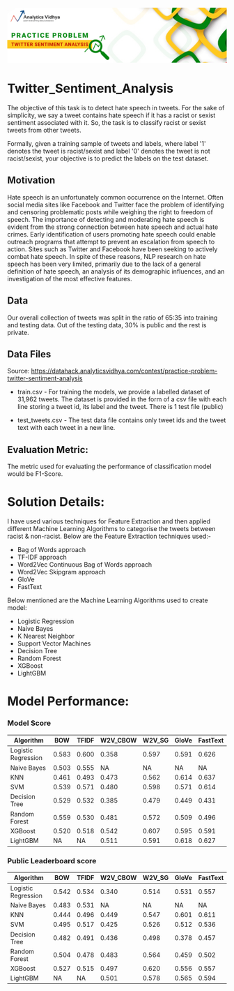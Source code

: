 ![](https://github.com/SDS7695/Images/blob/master/Twitter%20Sentiment%20Analysis.png)

# Twitter_Sentiment_Analysis

The objective of this task is to detect hate speech in tweets. For the sake of simplicity, we say a tweet contains hate speech if it has a racist or sexist sentiment associated with it. So, the task is to classify racist or sexist tweets from other tweets.

Formally, given a training sample of tweets and labels, where label '1' denotes the tweet is racist/sexist and label '0' denotes the tweet is not racist/sexist, your objective is to predict the labels on the test dataset. 

## Motivation

Hate  speech  is  an  unfortunately  common  occurrence  on  the  Internet.  Often social media sites like Facebook and Twitter face the problem of identifying and censoring  problematic  posts  while weighing the right to freedom of speech. The  importance  of  detecting  and  moderating hate  speech  is  evident  from  the  strong  connection between hate speech and actual hate crimes. Early identification of users promoting  hate  speech  could  enable  outreach  programs that attempt to prevent an escalation from speech to action. Sites such as Twitter and Facebook have been seeking  to  actively  combat  hate  speech. In spite of these reasons, NLP research on hate speech has been very limited, primarily due to the lack of a general definition of hate speech, an analysis of its demographic influences, and an investigation of the most effective features.

 
## Data
Our overall collection of tweets was split in the ratio of 65:35 into training and testing data. Out of the testing data, 30% is public and the rest is private.

## Data Files

Source: https://datahack.analyticsvidhya.com/contest/practice-problem-twitter-sentiment-analysis

- train.csv - For training the models, we provide a labelled dataset of 31,962 tweets. The dataset is provided in the form of a csv file with each line storing a tweet id, its label and the tweet.
There is 1 test file (public)

- test_tweets.csv - The test data file contains only tweet ids and the tweet text with each tweet in a new line.
 
## Evaluation Metric:
The metric used for evaluating the performance of classification model would be F1-Score.

# Solution Details:
I have used various techniques for Feature Extraction and then applied different Machine Learning Algorithms to categorise the tweets between racist & non-racist. Below are the Feature Extraction techniques used:-
- Bag of Words approach
- TF-IDF approach
- Word2Vec Continuous Bag of Words approach
- Word2Vec Skipgram approach
- GloVe
- FastText

Below mentioned are the Machine Learning Algorithms used to create model:
- Logistic Regression
- Naive Bayes
- K Nearest Neighbor
- Support Vector Machines
- Decision Tree
- Random Forest
- XGBoost
- LightGBM

# Model Performance: 

### Model Score

| Algorithm | BOW  | TFIDF  | W2V_CBOW | W2V_SG | GloVe | FastText |
| --------- | ---- | ------ | -------- | ------ | ----- | -------- |
| Logistic Regression | 0.583| 0.600 | 0.358 | 0.597 | 0.591 | 0.626 |
| Naive Bayes |  0.503 | 0.555 | NA | NA | NA | NA |
| KNN | 0.461 | 0.493 | 0.473 | 0.562 | 0.614 | 0.637 |
| SVM | 0.539 | 0.571 | 0.480 | 0.598 | 0.571 | 0.614 |
| Decision Tree | 0.529  | 0.532 | 0.385| 0.479 | 0.449 | 0.431 |
| Random Forest | 0.559 | 0.530 | 0.481 | 0.572 | 0.509 | 0.496 |
| XGBoost | 0.520 | 0.518 | 0.542 | 0.607 |  0.595 | 0.591 |
| LightGBM | NA | NA | 0.511  | 0.591 | 0.618 | 0.627 |


### Public Leaderboard score

| Algorithm | BOW  | TFIDF  | W2V_CBOW | W2V_SG | GloVe | FastText |
| --------- | ---- | ------ | -------- | ------ | ----- | -------- |
| Logistic Regression | 0.542 | 0.534 | 0.340 | 0.514 | 0.531 | 0.557 |
| Naive Bayes |  0.483 |  0.531 | NA | NA | NA | NA |
| KNN | 0.444 | 0.496  | 0.449 | 0.547 | 0.601 | 0.611 |
| SVM | 0.495 | 0.517 | 0.425 | 0.526 | 0.512 | 0.536 |
| Decision Tree | 0.482 | 0.491 | 0.436 | 0.498 | 0.378 | 0.457 |
| Random Forest |  0.504 | 0.478 | 0.483 | 0.564 | 0.459 | 0.502 |
| XGBoost |  0.527 | 0.515 | 0.497| 0.620 | 0.556 | 0.557 |
| LightGBM | NA | NA |  0.501  | 0.578 | 0.565 | 0.594 |
